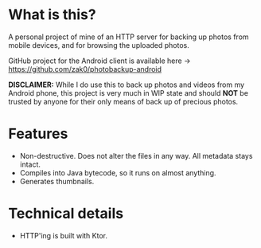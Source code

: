 # What is this?

A personal project of mine of an HTTP server for backing up photos from mobile devices, and for browsing the uploaded photos.

GitHub project for the Android client is available here -> https://github.com/zak0/photobackup-android

**DISCLAIMER:** While I do use this to back up photos and videos from my Android phone, this project is very much in WIP state and should **NOT** be trusted by anyone for their only means of back up of precious photos.


# Features

- Non-destructive. Does not alter the files in any way. All metadata stays intact.
- Compiles into Java bytecode, so it runs on almost anything.
- Generates thumbnails.

# Technical details

- HTTP'ing is built with Ktor.
